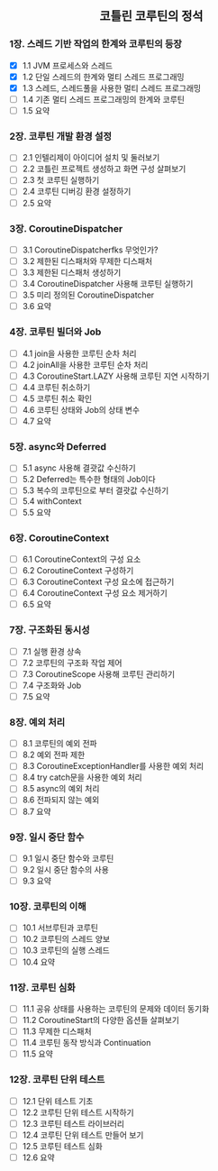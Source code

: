 <h2 align="center"> 코틀린 코루틴의 정석 </h2>

### 1장. 스레드 기반 작업의 한계와 코루틴의 등장

- [X] 1.1 JVM 프로세스와 스레드
- [X] 1.2 단일 스레드의 한계와 멀티 스레드 프로그래밍
- [X] 1.3 스레드, 스레드풀을 사용한 멀티 스레드 프로그래밍
- [ ] 1.4 기존 멀티 스레드 프로그래밍의 한계와 코루틴
- [ ] 1.5 요약

### 2장. 코루틴 개발 환경 설정

- [ ] 2.1 인텔리제이 아이디어 설치 및 둘러보기
- [ ] 2.2 코틀린 프로젝트 생성하고 화면 구성 살펴보기
- [ ] 2.3 첫 코루틴 실행하기
- [ ] 2.4 코루틴 디버깅 환경 설정하기
- [ ] 2.5 요약

### 3장. CoroutineDispatcher

- [ ] 3.1 CoroutineDispatcherfks 무엇인가?
- [ ] 3.2 제한된 디스패처와 무제한 디스패처
- [ ] 3.3 제한된 디스패처 생성하기
- [ ] 3.4 CoroutineDispatcher 사용해 코루틴 실행하기
- [ ] 3.5 미리 정의된 CoroutineDispatcher
- [ ] 3.6 요약

### 4장. 코루틴 빌더와 Job

- [ ] 4.1 join을 사용한 코루틴 순차 처리
- [ ] 4.2 joinAll을 사용한 코루틴 순차 처리
- [ ] 4.3 CoroutineStart.LAZY 사용해 코루틴 지연 시작하기
- [ ] 4.4 코루틴 취소하기
- [ ] 4.5 코루틴 취소 확인
- [ ] 4.6 코루틴 상태와 Job의 상태 변수
- [ ] 4.7 요약

### 5장. async와 Deferred

- [ ] 5.1 async 사용해 결괏값 수신하기
- [ ] 5.2 Deferred는 특수한 형태의 Job이다
- [ ] 5.3 복수의 코루틴으로 부터 결괏값 수신하기
- [ ] 5.4 withContext
- [ ] 5.5 요약

### 6장. CoroutineContext

- [ ] 6.1 CoroutineContext의 구성 요소
- [ ] 6.2 CoroutineContext 구성하기
- [ ] 6.3 CoroutineContext 구성 요소에 접근하기
- [ ] 6.4 CoroutineContext 구성 요소 제거하기
- [ ] 6.5 요약

### 7장. 구조화된 동시성

- [ ] 7.1 실행 환경 상속
- [ ] 7.2 코루틴의 구조화 작업 제어
- [ ] 7.3 CoroutineScope 사용해 코루틴 관리하기
- [ ] 7.4 구조화와 Job
- [ ] 7.5 요약

### 8장. 예외 처리

- [ ] 8.1 코루틴의 예외 전파
- [ ] 8.2 예외 전파 제한
- [ ] 8.3 CoroutineExceptionHandler를 사용한 예외 처리
- [ ] 8.4 try catch문을 사용한 예외 처리
- [ ] 8.5 async의 예외 처리
- [ ] 8.6 전파되지 않는 예외
- [ ] 8.7 요약

### 9장. 일시 중단 함수

- [ ] 9.1 일시 중단 함수와 코루틴
- [ ] 9.2 일시 중단 함수의 사용
- [ ] 9.3 요약

### 10장. 코루틴의 이해

- [ ] 10.1 서브루틴과 코루틴
- [ ] 10.2 코루틴의 스레드 양보
- [ ] 10.3 코루틴의 실행 스레드
- [ ] 10.4 요약

### 11장. 코루틴 심화

- [ ] 11.1 공유 상태를 사용하는 코루틴의 문제와 데이터 동기화
- [ ] 11.2 CoroutineStart의 다양한 옵션들 살펴보기
- [ ] 11.3 무제한 디스패처
- [ ] 11.4 코루틴 동작 방식과 Continuation
- [ ] 11.5 요약

### 12장. 코루틴 단위 테스트

- [ ] 12.1 단위 테스트 기초
- [ ] 12.2 코루틴 단위 테스트 시작하기
- [ ] 12.3 코루틴 테스트 라이브러리
- [ ] 12.4 코루틴 단위 테스트 만들어 보기
- [ ] 12.5 코루틴 테스트 심화
- [ ] 12.6 요약